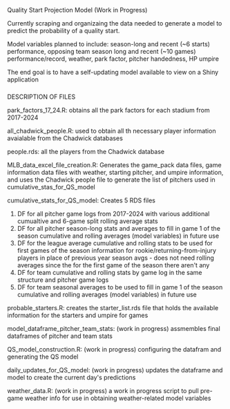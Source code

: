 Quality Start Projection Model (Work in Progress)

Currently scraping and organizaing the data needed to generate a model to predict the probability of a quality start.

Model variables planned to include: season-long and recent (~6 starts) performance, opposing team season long and recent (~10 games) performance/record, weather, park factor, pitcher handedness, HP umpire

The end goal is to have a self-updating model available to view on a Shiny application

###

DESCRIPTION OF FILES

park_factors_17_24.R: obtains all the park factors for each stadium from 2017-2024

all_chadwick_people.R: used to obtain all th necessary player information avaialable from the Chadwick databases

people.rds: all the players from the Chadwick database

MLB_data_excel_file_creation.R: Generates the game_pack data files, game information data files with weather, starting pitcher, and umpire information, and uses the Chadwick people file to generate the list of pitchers used in cumulative_stas_for_QS_model

cumulative_stats_for_QS_model:  Creates 5 RDS files
  1) DF for all pitcher game logs from 2017-2024 with various additional cumualtive and 6-game split rolling average stats
  2) DF for all pitcher season-long stats and averages to fill in game 1 of the season cumulative and rolling averages (model variables) in future use 
  3) DF for the league average cumulative and rolling stats to be used for first games of the season information for rookie/returning-from-injury players in place of previous year season avgs
    - does not need rolling averages since the for the first game of the season there aren't any   
  4) DF for team cumulative and rolling stats by game log in the same structure and pitcher game logs
  5) DF for team seasonal averages to be used to fill in game 1 of the season cumulative and rolling averages (model variables) in future use 

probable_starters.R: creates the starter_list.rds file that holds the available information for the starters and umpire for games

model_dataframe_pitcher_team_stats: (work in progress) assmembles final dataframes of pitcher and team stats

QS_model_construction.R: (work in progress) configuring the datafram and generating the QS model

daily_updates_for_QS_model: (work in progress) updates the dataframe and model to create the current day's predictions

weather_data.R: (work in progress) a work in progress script to pull pre-game weather info for use in obtaining weather-related model variables

